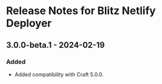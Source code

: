# Release Notes for Blitz Netlify Deployer

## 3.0.0-beta.1 - 2024-02-19

### Added

- Added compatibility with Craft 5.0.0.
